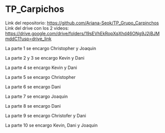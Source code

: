 # TP_Carpichos

Link del repositorio: https://github.com/Ariana-Seok/TP_Grupo_Carpinchos
Link del drive con los 2 videos: https://drive.google.com/drive/folders/19sEVhEkRopXqXhd46ONg9J2jBJMmddC1?usp=drive_link

La parte 1 se encargo Christopher y Joaquin

La parte 2 y 3 se encargo Kevin y Dani

La parte 4 se encargo Kevin y Dani

La parte 5 se encargo Christopher

La parte 6 se encargo Dani

La parte 7 se encargo Joaquin

La parte 8 se encargo Dani

La parte 9 se encargo Christofer y Dani

La parte 10 se encargo Kevin, Dani y Joaquin
